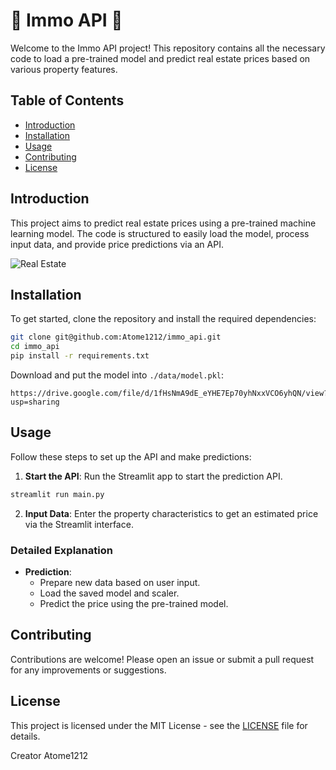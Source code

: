 
# 🏡 Immo API 🏡

Welcome to the Immo API project! This repository contains all the necessary code to load a pre-trained model and predict real estate prices based on various property features. 

## Table of Contents

- [Introduction](#introduction)
- [Installation](#installation)
- [Usage](#usage)
- [Contributing](#contributing)
- [License](#license)

## Introduction

This project aims to predict real estate prices using a pre-trained machine learning model. The code is structured to easily load the model, process input data, and provide price predictions via an API.

![Real Estate](https://miro.medium.com/v2/resize:fit:1000/1*1C3GnoY-FzhqzL0MzTlWyQ.gif)

## Installation

To get started, clone the repository and install the required dependencies:

```bash
git clone git@github.com:Atome1212/immo_api.git
cd immo_api
pip install -r requirements.txt
```

Download and put the model into `./data/model.pkl`:

```
https://drive.google.com/file/d/1fHsNmA9dE_eYHE7Ep70yhNxxVCO6yhQN/view?usp=sharing
```

## Usage

Follow these steps to set up the API and make predictions:

1. **Start the API**: Run the Streamlit app to start the prediction API.

```bash
streamlit run main.py
```

2. **Input Data**: Enter the property characteristics to get an estimated price via the Streamlit interface.

### Detailed Explanation

- **Prediction**:
   - Prepare new data based on user input.
   - Load the saved model and scaler.
   - Predict the price using the pre-trained model.

## Contributing

Contributions are welcome! Please open an issue or submit a pull request for any improvements or suggestions.

## License

This project is licensed under the MIT License - see the [LICENSE](LICENSE) file for details.

Creator Atome1212
